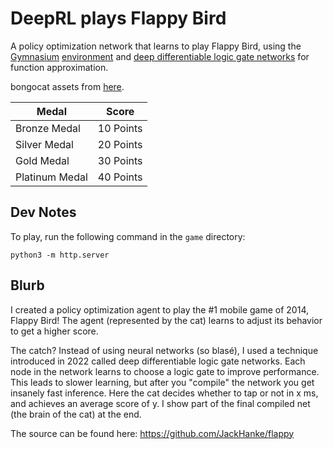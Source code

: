 # DeepRL plays Flappy Bird 

A policy optimization network that learns to play Flappy Bird, using the [Gymnasium](https://gymnasium.farama.org/) [environment](https://github.com/robertoschiavone/flappy-bird-env) and [deep differentiable logic gate networks](https://github.com/Felix-Petersen/difflogic) for function approximation.

bongocat assets from [here](https://github.com/kuroni/bongocat-osu/tree/master).

| Medal | Score |
|-|-|
| Bronze Medal | 10 Points |
| Silver Medal | 20 Points |
| Gold Medal | 30 Points |
| Platinum Medal | 40 Points |

## Dev Notes

To play, run the following command in the `game` directory:

`python3 -m http.server`

## Blurb

I created a policy optimization agent to play the #1 mobile game of 2014, Flappy Bird! The agent (represented by the cat) learns to adjust its behavior to get a higher score.

The catch? Instead of using neural networks (so blasé), I used a technique introduced in 2022 called deep differentiable logic gate networks. Each node in the network learns to choose a logic gate to improve performance. This leads to slower learning, but after you "compile" the network you get insanely fast inference. Here the cat decides whether to tap or not in x ms, and achieves an average score of y. I show part of the final compiled net (the brain of the cat) at the end. 

The source can be found here: https://github.com/JackHanke/flappy


